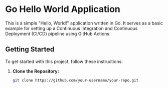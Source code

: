 # Go Hello World Application

This is a simple "Hello, World!" application written in Go. It serves as a basic example for setting up a Continuous Integration and Continuous Deployment (CI/CD) pipeline using GitHub Actions.

## Getting Started

To get started with this project, follow these instructions:

1. **Clone the Repository:**

   ```bash
   git clone https://github.com/your-username/your-repo.git
